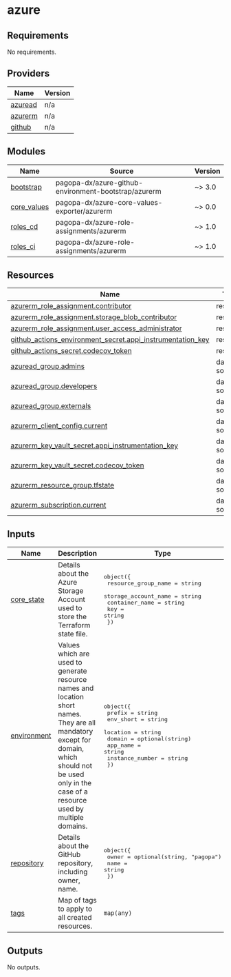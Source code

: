 # azure

<!-- BEGIN_TF_DOCS -->
## Requirements

No requirements.

## Providers

| Name | Version |
|------|---------|
| <a name="provider_azuread"></a> [azuread](#provider\_azuread) | n/a |
| <a name="provider_azurerm"></a> [azurerm](#provider\_azurerm) | n/a |
| <a name="provider_github"></a> [github](#provider\_github) | n/a |

## Modules

| Name | Source | Version |
|------|--------|---------|
| <a name="module_bootstrap"></a> [bootstrap](#module\_bootstrap) | pagopa-dx/azure-github-environment-bootstrap/azurerm | ~> 3.0 |
| <a name="module_core_values"></a> [core\_values](#module\_core\_values) | pagopa-dx/azure-core-values-exporter/azurerm | ~> 0.0 |
| <a name="module_roles_cd"></a> [roles\_cd](#module\_roles\_cd) | pagopa-dx/azure-role-assignments/azurerm | ~> 1.0 |
| <a name="module_roles_ci"></a> [roles\_ci](#module\_roles\_ci) | pagopa-dx/azure-role-assignments/azurerm | ~> 1.0 |

## Resources

| Name | Type |
|------|------|
| [azurerm_role_assignment.contributor](https://registry.terraform.io/providers/hashicorp/azurerm/latest/docs/resources/role_assignment) | resource |
| [azurerm_role_assignment.storage_blob_contributor](https://registry.terraform.io/providers/hashicorp/azurerm/latest/docs/resources/role_assignment) | resource |
| [azurerm_role_assignment.user_access_administrator](https://registry.terraform.io/providers/hashicorp/azurerm/latest/docs/resources/role_assignment) | resource |
| [github_actions_environment_secret.appi_instrumentation_key](https://registry.terraform.io/providers/hashicorp/github/latest/docs/resources/actions_environment_secret) | resource |
| [github_actions_secret.codecov_token](https://registry.terraform.io/providers/hashicorp/github/latest/docs/resources/actions_secret) | resource |
| [azuread_group.admins](https://registry.terraform.io/providers/hashicorp/azuread/latest/docs/data-sources/group) | data source |
| [azuread_group.developers](https://registry.terraform.io/providers/hashicorp/azuread/latest/docs/data-sources/group) | data source |
| [azuread_group.externals](https://registry.terraform.io/providers/hashicorp/azuread/latest/docs/data-sources/group) | data source |
| [azurerm_client_config.current](https://registry.terraform.io/providers/hashicorp/azurerm/latest/docs/data-sources/client_config) | data source |
| [azurerm_key_vault_secret.appi_instrumentation_key](https://registry.terraform.io/providers/hashicorp/azurerm/latest/docs/data-sources/key_vault_secret) | data source |
| [azurerm_key_vault_secret.codecov_token](https://registry.terraform.io/providers/hashicorp/azurerm/latest/docs/data-sources/key_vault_secret) | data source |
| [azurerm_resource_group.tfstate](https://registry.terraform.io/providers/hashicorp/azurerm/latest/docs/data-sources/resource_group) | data source |
| [azurerm_subscription.current](https://registry.terraform.io/providers/hashicorp/azurerm/latest/docs/data-sources/subscription) | data source |

## Inputs

| Name | Description | Type | Default | Required |
|------|-------------|------|---------|:--------:|
| <a name="input_core_state"></a> [core\_state](#input\_core\_state) | Details about the Azure Storage Account used to store the Terraform state file. | <pre>object({<br/>    resource_group_name  = string<br/>    storage_account_name = string<br/>    container_name       = string<br/>    key                  = string<br/>  })</pre> | n/a | yes |
| <a name="input_environment"></a> [environment](#input\_environment) | Values which are used to generate resource names and location short names. They are all mandatory except for domain, which should not be used only in the case of a resource used by multiple domains. | <pre>object({<br/>    prefix          = string<br/>    env_short       = string<br/>    location        = string<br/>    domain          = optional(string)<br/>    app_name        = string<br/>    instance_number = string<br/>  })</pre> | n/a | yes |
| <a name="input_repository"></a> [repository](#input\_repository) | Details about the GitHub repository, including owner, name. | <pre>object({<br/>    owner = optional(string, "pagopa")<br/>    name  = string<br/>  })</pre> | n/a | yes |
| <a name="input_tags"></a> [tags](#input\_tags) | Map of tags to apply to all created resources. | `map(any)` | n/a | yes |

## Outputs

No outputs.
<!-- END_TF_DOCS -->
